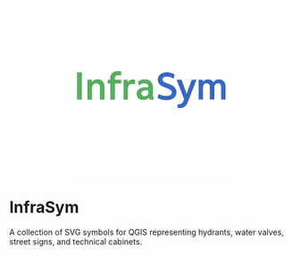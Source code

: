<p align="center">
  <img src="assets/InfraSym_logo.png?raw=true" alt="InfraSym Logo" width="300">
</p>

# InfraSym
A collection of SVG symbols for QGIS representing hydrants, water valves, street signs, and technical cabinets.
